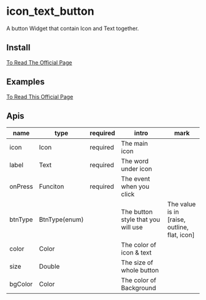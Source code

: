# icon_text_button

A button Widget that contain Icon and Text together.

## Install

[To Read The Official Page](https://pub.dev/packages/icon_text_button#-installing-tab-)

## Examples

[To Read This Official Page](https://pub.dev/packages/icon_text_button#-example-tab-)

## Apis

|name|type|required|intro|mark|
| --------   | -----   | ----- | ----| --------   |
| icon|Icon|required| The main icon ||
| label|Text|required|The word under icon||
| onPress |Funciton|required|The event when you click||
| btnType |BtnType(enum)||The button style that you will use|The value is in \[raise, outline, flat, icon\]|
| color |Color||The color of icon & text||
| size |Double||The size of whole button||
| bgColor |Color||The color of Background||

